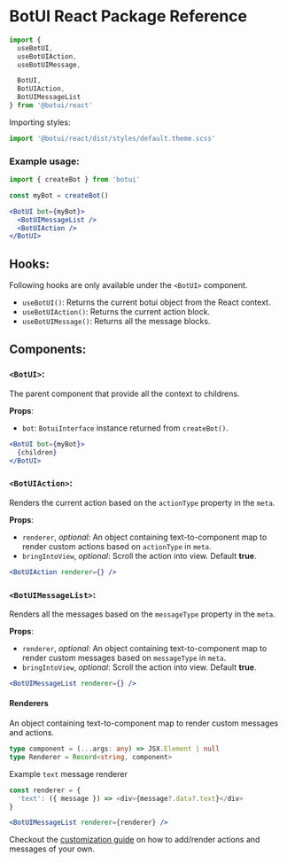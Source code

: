 
# BotUI React Package Reference

```js
import {
  useBotUI,
  useBotUIAction,
  useBotUIMessage,

  BotUI,
  BotUIAction,
  BotUIMessageList
} from '@botui/react'
```

Importing styles:
```js
import '@botui/react/dist/styles/default.theme.scss'
```

### Example usage:

```js
import { createBot } from 'botui'
```

```js
const myBot = createBot()
```

```jsx
<BotUI bot={myBot}>
  <BotUIMessageList />
  <BotUIAction />
</BotUI>
```

## Hooks:

Following hooks are only available under the `<BotUI>` component.

- `useBotUI()`: Returns the current botui object from the React context.
- `useBotUIAction()`: Returns the current action block.
- `useBotUIMessage()`: Returns all the message blocks.

## Components:

### `<BotUI>`:
The parent component that provide all the context to childrens.

**Props**:

  - `bot`: `BotuiInterface` instance returned from `createBot()`.

```jsx
<BotUI bot={myBot}>
  {children}
</BotUI>
```

### `<BotUIAction>`:
Renders the current action based on the `actionType` property in the `meta`.

**Props**:

  - `renderer`, *optional*: An object containing text-to-component map to render custom actions based on `actionType` in `meta`.
  - `bringIntoView`, *optional*: Scroll the action into view. Default **true**.

```jsx
<BotUIAction renderer={} />
```

### `<BotUIMessageList>`:
Renders all the messages based on the `messageType` property in the `meta`.

**Props**:

  - `renderer`, *optional*: An object containing text-to-component map to render custom messages based on `messageType` in `meta`.
  - `bringIntoView`, *optional*: Scroll the action into view. Default **true**.

```jsx
<BotUIMessageList renderer={} />
```

#### Renderers

An object containing text-to-component map to render custom messages and actions.

```ts
type component = (...args: any) => JSX.Element | null
type Renderer = Record<string, component>
```

Example `text` message renderer

```js
const renderer = {
  'text': ({ message }) => <div>{message?.data?.text}</div>
}
```

```jsx
<BotUIMessageList renderer={renderer} />
```


Checkout the [customization guide](./2-custom.md) on how to add/render actions and messages of your own.